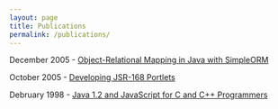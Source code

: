 ```yaml
---
layout: page
title: Publications
permalink: /publications/
---
```


December 2005 - [Object-Relational Mapping in Java with SimpleORM][simpleorm]

October 2005 - [Developing JSR-168 Portlets][jsr168]

Debruary 1998 - [Java 1.2 and JavaScript for C and C++ Programmers][javabook]

[simpleorm]: http://www.drdobbs.com/database/object-relational-mapping-in-java-with-s/184406344
[jsr168]: http://www.drdobbs.com/jvm/developing-jsr-168-portlets/184406282
[javabook]: https://www.amazon.com/Java-JavaScript-Programmers-Michael-Daconta/dp/0471183598
